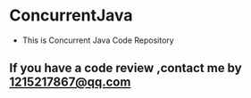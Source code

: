 # ConcurrentJava
- This is Concurrent Java Code Repository
## If you have a code review ,contact me by 1215217867@qq.com

